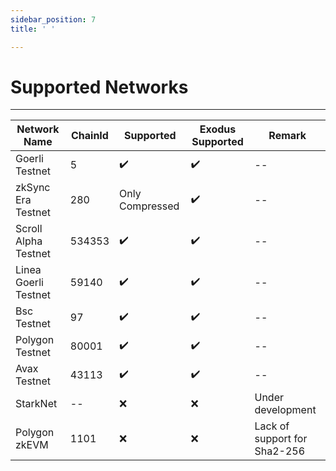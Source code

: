 ```yaml
---
sidebar_position: 7
title: ' '

---
```


# Supported Networks

---
| Network Name | ChainId | Supported | Exodus Supported | Remark |
|--------------|---------|-----------|----------|----------|
|Goerli Testnet|   5                | ✔️         | ✔️        |   --       |
|zkSync Era Testnet| 280             | Only Compressed | ✔️   |    --      |
|Scroll Alpha Testnet| 534353        | ✔️         | ✔️        |     --     |
|Linea Goerli Testnet|    59140     | ✔️         | ✔️        |      --    |
|Bsc Testnet| 97                     | ✔️         |  ✔️         |    --      |
|Polygon Testnet |80001              | ✔️         |  ✔️        |      --    |
|Avax Testnet| 43113                   | ✔️         |  ✔️         |    --      |
|StarkNet  |   --                     |  ❌         |  ❌  | Under development           |
|Polygon zkEVM   |   1101             | ❌         | ❌     |Lack of support for Sha2-256            |

